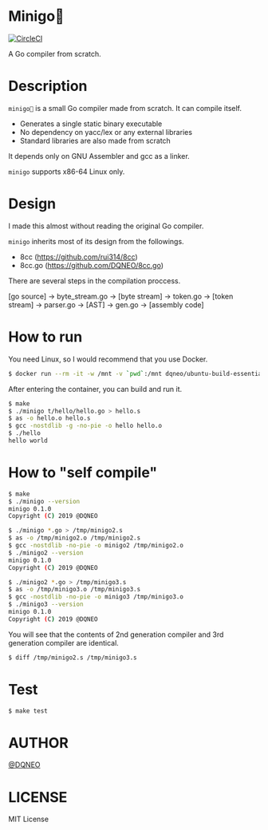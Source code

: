 # Minigo🐥

[![CircleCI](https://circleci.com/gh/DQNEO/minigo.svg?style=svg)](https://circleci.com/gh/DQNEO/minigo)

A Go compiler from scratch.

# Description

`minigo🐥` is a small Go compiler made from scratch. It can compile itself.

* Generates a single static  binary executable
* No dependency on yacc/lex or any external libraries
* Standard libraries are also made from scratch

It depends only on GNU Assembler and gcc as a linker.

`minigo` supports x86-64 Linux only.
 
# Design

I made this almost without reading the original Go compiler.

`minigo` inherits most of its design from the followings.

* 8cc (https://github.com/rui314/8cc)
* 8cc.go (https://github.com/DQNEO/8cc.go)

There are several steps in the compilation proccess.

[go source] -> byte_stream.go -> [byte stream] -> token.go -> [token stream] -> parser.go -> [AST] -> gen.go -> [assembly code]


# How to run

You need Linux, so I would recommend that you use Docker.

```sh
$ docker run --rm -it -w /mnt -v `pwd`:/mnt dqneo/ubuntu-build-essential:go bash
```

After entering the container, you can build and run it.

```sh
$ make
$ ./minigo t/hello/hello.go > hello.s
$ as -o hello.o hello.s
$ gcc -nostdlib -g -no-pie -o hello hello.o
$ ./hello
hello world
```

# How to "self compile"

```sh
$ make
$ ./minigo --version
minigo 0.1.0
Copyright (C) 2019 @DQNEO

$ ./minigo *.go > /tmp/minigo2.s
$ as -o /tmp/minigo2.o /tmp/minigo2.s
$ gcc -nostdlib -no-pie -o minigo2 /tmp/minigo2.o
$ ./minigo2 --version
minigo 0.1.0
Copyright (C) 2019 @DQNEO

$ ./minigo2 *.go > /tmp/minigo3.s
$ as -o /tmp/minigo3.o /tmp/minigo3.s
$ gcc -nostdlib -no-pie -o minigo3 /tmp/minigo3.o
$ ./minigo3 --version
minigo 0.1.0
Copyright (C) 2019 @DQNEO
```

You will see that the contents of 2nd generation compiler and 3rd generation compiler are identical.

```sh
$ diff /tmp/minigo2.s /tmp/minigo3.s
```

# Test

```sh
$ make test
```

# AUTHOR

[@DQNEO](https://twitter.com/DQNEO)

# LICENSE

MIT License
